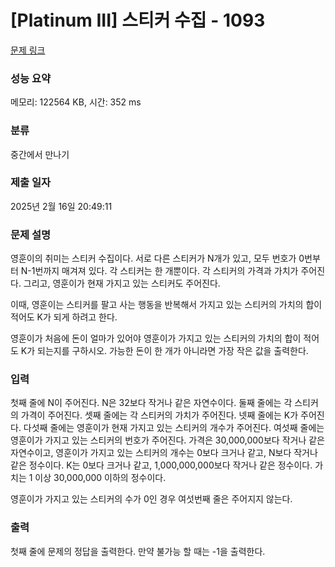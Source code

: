 # [Platinum III] 스티커 수집 - 1093 

[문제 링크](https://www.acmicpc.net/problem/1093) 

### 성능 요약

메모리: 122564 KB, 시간: 352 ms

### 분류

중간에서 만나기

### 제출 일자

2025년 2월 16일 20:49:11

### 문제 설명

<p>영훈이의 취미는 스티커 수집이다. 서로 다른 스티커가 N개가 있고, 모두 번호가 0번부터 N-1번까지 매겨져 있다. 각 스티커는 한 개뿐이다. 각 스티커의 가격과 가치가 주어진다. 그리고, 영훈이가 현재 가지고 있는 스티커도 주어진다.</p>

<p>이때, 영훈이는 스티커를 팔고 사는 행동을 반복해서 가지고 있는 스티커의 가치의 합이 적어도 K가 되게 하려고 한다.</p>

<p>영훈이가 처음에 돈이 얼마가 있어야 영훈이가 가지고 있는 스티커의 가치의 합이 적어도 K가 되는지를 구하시오. 가능한 돈이 한 개가 아니라면 가장 작은 값을 출력한다.</p>

### 입력 

 <p>첫째 줄에 N이 주어진다. N은 32보다 작거나 같은 자연수이다. 둘째 줄에는 각 스티커의 가격이 주어진다. 셋째 줄에는 각 스티커의 가치가 주어진다. 넷째 줄에는 K가 주어진다. 다섯째 줄에는 영훈이가 현재 가지고 있는 스티커의 개수가 주어진다. 여섯째 줄에는 영훈이가 가지고 있는 스티커의 번호가 주어진다. 가격은 30,000,000보다 작거나 같은 자연수이고, 영훈이가 가지고 있는 스티커의 개수는 0보다 크거나 같고, N보다 작거나 같은 정수이다. K는 0보다 크거나 같고, 1,000,000,000보다 작거나 같은 정수이다. 가치는 1 이상 30,000,000 이하의 정수이다.</p>

<p>영훈이가 가지고 있는 스티커의 수가 0인 경우 여섯번째 줄은 주어지지 않는다.</p>

### 출력 

 <p>첫째 줄에 문제의 정답을 출력한다. 만약 불가능 할 때는 -1을 출력한다.</p>

